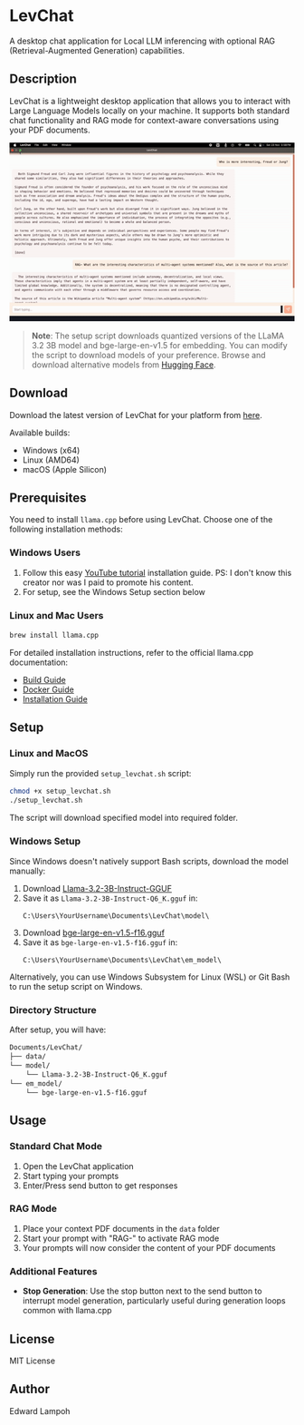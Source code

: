# LevChat

A desktop chat application for Local LLM inferencing with optional RAG (Retrieval-Augmented Generation) capabilities.

## Description

LevChat is a lightweight desktop application that allows you to interact with Large Language Models locally on your machine. It supports both standard chat functionality and RAG mode for context-aware conversations using your PDF documents.

![LevChat Demo](./levChat.gif)

> **Note**: The setup script downloads quantized versions of the LLaMA 3.2 3B model and bge-large-en-v1.5 for embedding. You can modify the script to download models of your preference. Browse and download alternative models from [Hugging Face](https://huggingface.co/models?search=gguf).

## Download

Download the latest version of LevChat for your platform from [here](https://drive.google.com/drive/folders/1yO3wYT2fVYZ_WPA-O4WvJvcs8lW0tI4u?usp=drive_link).

Available builds:
- Windows (x64)
- Linux (AMD64)
- macOS (Apple Silicon)

## Prerequisites

You need to install `llama.cpp` before using LevChat. Choose one of the following installation methods:

### Windows Users
1. Follow this easy [YouTube tutorial](https://www.youtube.com/watch?v=r-05yuXTEPE) installation guide. PS: I don't know this creator nor was I paid to promote his content.
2. For setup, see the Windows Setup section below

### Linux and Mac Users
```bash
brew install llama.cpp
```

For detailed installation instructions, refer to the official llama.cpp documentation:
- [Build Guide](https://github.com/ggerganov/llama.cpp/blob/master/docs/build.md)
- [Docker Guide](https://github.com/ggerganov/llama.cpp/blob/master/docs/docker.md)
- [Installation Guide](https://github.com/ggerganov/llama.cpp/blob/master/docs/install.md)

## Setup

### Linux and MacOS
Simply run the provided `setup_levchat.sh` script:
```bash
chmod +x setup_levchat.sh
./setup_levchat.sh
```

The script will download specified model into required folder.

### Windows Setup
Since Windows doesn't natively support Bash scripts, download the model manually:

1. Download [Llama-3.2-3B-Instruct-GGUF](https://huggingface.co/bartowski/Llama-3.2-3B-Instruct-GGUF/resolve/main/Llama-3.2-3B-Instruct-Q6_K.gguf)
2. Save it as `Llama-3.2-3B-Instruct-Q6_K.gguf` in:
   ```
   C:\Users\YourUsername\Documents\LevChat\model\
   ```
3. Download [bge-large-en-v1.5-f16.gguf](https://huggingface.co/CompendiumLabs/bge-large-en-v1.5-gguf/resolve/main/bge-large-en-v1.5-f16.gguf)
2. Save it as `bge-large-en-v1.5-f16.gguf` in:
   ```
   C:\Users\YourUsername\Documents\LevChat\em_model\
   ```

Alternatively, you can use Windows Subsystem for Linux (WSL) or Git Bash to run the setup script on Windows.

### Directory Structure
After setup, you will have:
```
Documents/LevChat/
├── data/
└── model/
    └── Llama-3.2-3B-Instruct-Q6_K.gguf
└── em_model/
    └── bge-large-en-v1.5-f16.gguf
```

## Usage

### Standard Chat Mode
1. Open the LevChat application
2. Start typing your prompts
3. Enter/Press send button to get responses

### RAG Mode
1. Place your context PDF documents in the `data` folder
2. Start your prompt with "RAG-" to activate RAG mode
3. Your prompts will now consider the content of your PDF documents

### Additional Features
- **Stop Generation**: Use the stop button next to the send button to interrupt model generation, particularly useful during generation loops common with llama.cpp

## License

MIT License

## Author

Edward Lampoh

